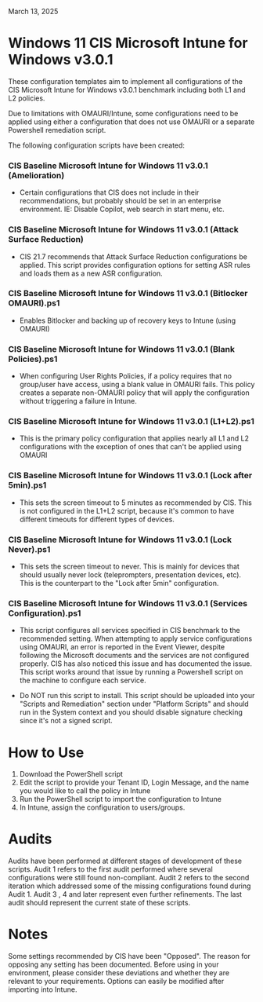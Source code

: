 March 13, 2025

# Windows 11 CIS Microsoft Intune for Windows v3.0.1
These configuration templates aim to implement all configurations of the CIS Microsoft Intune for Windows v3.0.1 benchmark including both L1 and L2 policies.

Due to limitations with OMAURI/Intune, some configurations need to be applied using either a configuration that does not use OMAURI or a separate Powershell remediation script.

The following configuration scripts have been created:

### CIS Baseline Microsoft Intune for Windows 11 v3.0.1 (Amelioration)
- Certain configurations that CIS does not include in their recommendations, but probably should be set in an enterprise environment. IE: Disable Copilot, web search in start menu, etc.

### CIS Baseline Microsoft Intune for Windows 11 v3.0.1 (Attack Surface Reduction)
- CIS 21.7 recommends that Attack Surface Reduction configurations be applied. This script provides configuration options for setting ASR rules and loads them as a new ASR configuration.

### CIS Baseline Microsoft Intune for Windows 11 v3.0.1 (Bitlocker OMAURI).ps1
- Enables Bitlocker and backing up of recovery keys to Intune (using OMAURI)

### CIS Baseline Microsoft Intune for Windows 11 v3.0.1 (Blank Policies).ps1
- When configuring User Rights Policies, if a policy requires that no group/user have access, using a blank value in OMAURI fails. This policy creates a separate non-OMAURI policy that will apply the configuration without triggering a failure in Intune.

### CIS Baseline Microsoft Intune for Windows 11 v3.0.1 (L1+L2).ps1
- This is the primary policy configuration that applies nearly all L1 and L2 configurations with the exception of ones that can't be applied using OMAURI

### CIS Baseline Microsoft Intune for Windows 11 v3.0.1 (Lock after 5min).ps1
- This sets the screen timeout to 5 minutes as recommended by CIS. This is not configured in the L1+L2 script, because it's common to have different timeouts for different types of devices.

### CIS Baseline Microsoft Intune for Windows 11 v3.0.1 (Lock Never).ps1
- This sets the screen timeout to never. This is mainly for devices that should usually never lock (teleprompters, presentation devices, etc). This is the counterpart to the "Lock after 5min" configuration.

### CIS Baseline Microsoft Intune for Windows 11 v3.0.1 (Services Configuration).ps1
- This script configures all services specified in CIS benchmark to the recommended setting. When attempting to apply service configurations using OMAURI, an error is reported in the Event Viewer, despite following the Microsoft documents and the services are not configured properly. CIS has also noticed this issue and has documented the issue. This script works around that issue by running a Powershell script on the machine to configure each service.

- Do NOT run this script to install. This script should be uploaded into your "Scripts and Remediation" section under "Platform Scripts" and should run in the System context and you should disable signature checking since it's not a signed script.

# How to Use
1. Download the PowerShell script
2. Edit the script to provide your Tenant ID, Login Message, and the name you would like to call the policy in Intune
3. Run the PowerShell script to import the configuration to Intune
4. In Intune, assign the configuration to users/groups.

# Audits
Audits have been performed at different stages of development of these scripts. Audit 1 refers to the first audit performed where several configurations were still found non-compliant. Audit 2 refers to the second iteration which addressed some of the missing configurations found during Audit 1. Audit 3 , 4 and later represent even further refinements. The last audit should represent the current state of these scripts.

# Notes
Some settings recommended by CIS have been "Opposed". The reason for opposing any setting has been documented. Before using in your environment, please consider these deviations and whether they are relevant to your requirements. Options can easily be modified after importing into Intune.